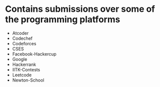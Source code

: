 # Contains submissions over some of the programming platforms
<ul>
<li>
    Atcoder
</li>

<li>
    Codechef
</li>

<li>
    Codeforces
</li>

<li>
    CSES
</li>


<li>
    Facebook-Hackercup
</li>

<li>
    Google
</li>

<li>
    Hackerrank
</li>


<li>
    IITK-Contests
</li>


<li>
    Leetcode
</li>

<li>
    Newton-School
</li>

</ul>